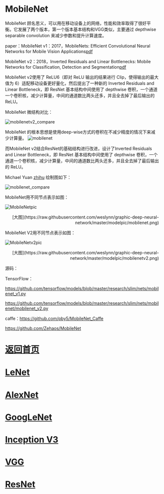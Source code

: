 
# MobileNet

MobileNet 顾名思义，可以用在移动设备上的网络，性能和效率取得了很好平衡。它发展了两个版本，第一个版本基本结构和VGG类似，主要通过 depthwise separable convolution 来减少参数和提升计算速度。 

paper：MobileNet v1：2017，MobileNets: Efficient Convolutional Neural Networks for Mobile Vision Applications[pdf](https://arxiv.org/pdf/1704.04861.pdf) 


MobileNet v2：2018，Inverted Residuals and Linear Bottlenecks: Mobile Networks for Classification, Detection and Segmentation[pdf](
https://arxiv.org/pdf/1801.04381.pdf)

MobileNet v2使用了 ReLU6（即对 ReLU 输出的结果进行 Clip，使得输出的最大值为 6）适配移动设备更好量化，然后提出了一种新的 Inverted Residuals and Linear Bottleneck，即 ResNet 基本结构中间使用了 depthwise 卷积，一个通道一个卷积核，减少计算量，中间的通道数比两头还多，并且全去掉了最后输出的 ReLU。


MobileNet 微结构对比：

![mobilenetv2_compare](https://github.com/weslynn/graphic-deep-neural-network/blob/master/pic/mobilenetv2_compare.jpg)


MobileNet 的根本思想是使用deep-wise方式的卷积在不减少精度的情况下来减少计算量。
![mobilenet](https://github.com/weslynn/graphic-deep-neural-network/blob/master/pic/mobilenet.jpg)

而MobileNet v2结合ResNet的基础结构进行改进，设计了Inverted Residuals and Linear Bottleneck，即 ResNet 基本结构中间使用了 depthwise 卷积，一个通道一个卷积核，减少计算量，中间的通道数比两头还多，并且全去掉了最后输出的 ReLU。


Michael Yuan [zhihu](https://zhuanlan.zhihu.com/p/33075914) 绘制图如下：

![mobilenet_compare](https://github.com/weslynn/graphic-deep-neural-network/blob/master/pic/mobilenet_compare.png)



MobileNet用不同节点表示如图：


![MobileNetpic](https://github.com/weslynn/graphic-deep-neural-network/blob/master/modelpic/mobilenet.png)

<p align="right">[大图](https://raw.githubusercontent.com/weslynn/graphic-deep-neural-network/master/modelpic/mobilenet.png)</p>



MobileNet V2用不同节点表示如图：


![MobileNetv2pic](https://github.com/weslynn/graphic-deep-neural-network/blob/master/modelpic/mobilenetv2.png)

<p align="right">[大图](https://raw.githubusercontent.com/weslynn/graphic-deep-neural-network/master/modelpic/mobilenetv2.png)</p>


源码：


TensorFlow：

https://github.com/tensorflow/models/blob/master/research/slim/nets/mobilenet_v1.py

https://github.com/tensorflow/models/blob/master/research/slim/nets/mobilenet/mobilenet_v2.py

caffe：https://github.com/pby5/MobileNet_Caffe


https://github.com/Zehaos/MobileNet 




# [返回首页](https://github.com/weslynn/graphic-deep-neural-network/) 
# [LeNet](https://github.com/weslynn/graphic-deep-neural-network/blob/master/object%20classification%20%E7%89%A9%E4%BD%93%E5%88%86%E7%B1%BB/LeNet.md)   
# [AlexNet](https://github.com/weslynn/graphic-deep-neural-network/blob/master/object%20classification%20%E7%89%A9%E4%BD%93%E5%88%86%E7%B1%BB/AlexNet.md)                  
# [GoogLeNet](https://github.com/weslynn/graphic-deep-neural-network/blob/master/object%20classification%20%E7%89%A9%E4%BD%93%E5%88%86%E7%B1%BB/GoogLeNet.md)
# [Inception V3](https://github.com/weslynn/graphic-deep-neural-network/blob/master/object%20classification%20%E7%89%A9%E4%BD%93%E5%88%86%E7%B1%BB/InceptionV3.md)
# [VGG](https://github.com/weslynn/graphic-deep-neural-network/blob/master/object%20classification%20%E7%89%A9%E4%BD%93%E5%88%86%E7%B1%BB/VGG.md)
# [ResNet](https://github.com/weslynn/graphic-deep-neural-network/blob/master/object%20classification%20%E7%89%A9%E4%BD%93%E5%88%86%E7%B1%BB/ResNet.md)